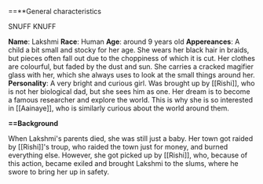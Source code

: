 ==**General characteristics

SNUFF KNUFF

**Name**: Lakshmi
**Race**: Human
**Age**: around 9 years old
**Appereances**: A child a bit small and stocky for her age. She wears her black hair in braids, but pieces often fall out due to the choppiness of which it is cut. Her clothes are colourful, but faded by the dust and sun. She carries a cracked magifier glass with her, which she always uses to look at the small things around her.
**Personality**: A very bright and curious girl. Was brought up by [[Rishi]], who is not her biological dad, but she sees him as one. Her dream is to become a famous researcher and explore the world. This is why she is so interested in [[Aainaye]], who is similarly curious about the world around them. 

**==Background**

When Lakshmi's parents died, she was still just a baby. Her town got raided by [[Rishi]]'s troup, who raided the town just for money, and burned everything else. However, she got picked up by [[Rishi]], who, because of this action, became exiled and brought Lakshmi to the slums, where he swore to bring her up in safety.